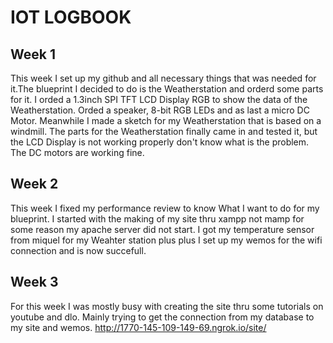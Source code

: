 # IOT LOGBOOK
## Week 1
This week I set up my github and all necessary things that was needed for it.The blueprint I decided to do is the Weatherstation and orderd some parts for it. 
I orded a 1.3inch SPI TFT LCD Display RGB to show the data of the Weatherstation. Orded a speaker, 8-bit RGB LEDs and as last a micro DC Motor. Meanwhile I made a sketch for my
Weatherstation that is based on a windmill. The parts for the Weatherstation finally came in and tested it, but the LCD Display is not working properly don't know what is the problem.
The DC motors are working fine. 
## Week 2 
This week I fixed my performance review to know What I want to do for my blueprint. I started with the making of my site thru xampp not mamp for some reason my apache server did 
not start. I got my temperature sensor from miquel for my Weahter station plus plus I set up my wemos for the wifi connection and is now succefull. 
## Week 3 
For this week I was mostly busy with creating the site thru some tutorials on youtube and dlo. Mainly trying to get the connection from my database to my site and wemos. 
http://1770-145-109-149-69.ngrok.io/site/ 